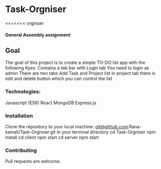 # Task-Orgniser
<<<<<<< orgniser
#### General Assembly assignment 
## Goal
The goal of this project is to create a simple TO-DO list app with the following Kyes: Contains a tab bar with Login tab You need to login as admin There are two tabs Add Task and Project list In project tab there is edit and delete button which you can control the list
### Technologies:
Javascript (ES6)
React
MongoDB
Express.js
### Installation
Clone the repository to your local machine:
git@github.com:Rana-kamali/Task-Orgniser.git In your terminal
directory cd Task-Orgniser
npm install
cd client
npm start 
cd server
npm start
### Contributing
Pull requests are welcome.
